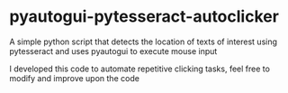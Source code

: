 # pyautogui-pytesseract-autoclicker
A simple python script that detects the location of texts of interest using pytesseract and uses pyautogui to execute mouse input

I developed this code to automate repetitive clicking tasks, feel free to modify and improve upon the code 
